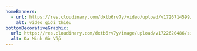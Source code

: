 ```yaml
---
homeBanners:
  - url: https://res.cloudinary.com/dxtb6rv7y/video/upload/v1726714599/0_Baner_Trang_Chu_koh9e9.mp4
    alt: video giới thiệu
bottomDecorativeGraphic:
  url: https://res.cloudinary.com/dxtb6rv7y/image/upload/v1722620486/site-name_ksvjgd.png
  alt: Đa Minh Gò Vấp
---
```

